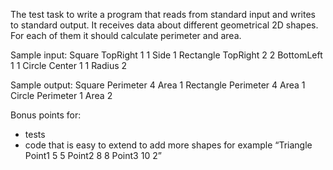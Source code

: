 The test task to write a program that reads from standard input and writes to standard output.
It receives data about different geometrical 2D shapes. For each of them it should calculate perimeter and area.

Sample input:
Square TopRight 1 1 Side 1
Rectangle TopRight 2 2 BottomLeft 1 1
Circle Center 1 1 Radius 2

Sample output:
Square Perimeter 4 Area 1
Rectangle Perimeter 4 Area 1
Circle Perimeter 1 Area 2

Bonus points for:
- tests
- code that is easy to extend to add more shapes
for example “Triangle Point1 5 5 Point2 8 8 Point3 10 2”

